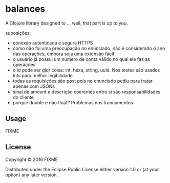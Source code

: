 # balances

A Clojure library designed to ... well, that part is up to you.

suposições:
- conexão autenticada e segura HTTPS
- como não foi uma preocupação no enunciado, não é considerado o ano das operações, embora seja uma extensão fácil
- o usuário já possui um número de conta válido no qual ele faz as operações
- o id pode ser qlqr coisa: int, hexa, string, uuid. Nos testes são usados ints para melhor legibilidade
- todas as requisições são post pois no enunciado pediu para tratar apenas com JSONs
- sinal de amount e descrição coerentes entre si são responsabilidades do cliente
- porque double e não float? Problemas nos truncamentos

## Usage

FIXME

## License

Copyright © 2016 FIXME

Distributed under the Eclipse Public License either version 1.0 or (at
your option) any later version.
